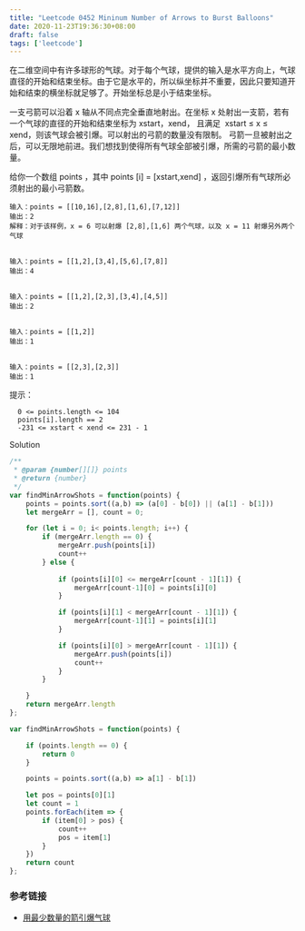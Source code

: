 ```yaml
---
title: "Leetcode 0452 Mininum Number of Arrows to Burst Balloons"
date: 2020-11-23T19:36:30+08:00
draft: false
tags: ['leetcode']
---
```


在二维空间中有许多球形的气球。对于每个气球，提供的输入是水平方向上，气球直径的开始和结束坐标。由于它是水平的，所以纵坐标并不重要，因此只要知道开始和结束的横坐标就足够了。开始坐标总是小于结束坐标。

一支弓箭可以沿着 x 轴从不同点完全垂直地射出。在坐标 x 处射出一支箭，若有一个气球的直径的开始和结束坐标为 xstart，xend， 且满足  xstart ≤ x ≤ xend，则该气球会被引爆。可以射出的弓箭的数量没有限制。 弓箭一旦被射出之后，可以无限地前进。我们想找到使得所有气球全部被引爆，所需的弓箭的最小数量。

给你一个数组 points ，其中 points [i] = [xstart,xend] ，返回引爆所有气球所必须射出的最小弓箭数。

```
输入：points = [[10,16],[2,8],[1,6],[7,12]]
输出：2
解释：对于该样例，x = 6 可以射爆 [2,8],[1,6] 两个气球，以及 x = 11 射爆另外两个气球


输入：points = [[1,2],[3,4],[5,6],[7,8]]
输出：4


输入：points = [[1,2],[2,3],[3,4],[4,5]]
输出：2


输入：points = [[1,2]]
输出：1


输入：points = [[2,3],[2,3]]
输出：1

```


提示：

```
  0 <= points.length <= 104
  points[i].length == 2
  -231 <= xstart < xend <= 231 - 1
```

Solution

```js
/**
 * @param {number[][]} points
 * @return {number}
 */
var findMinArrowShots = function(points) {
    points = points.sort((a,b) => (a[0] - b[0]) || (a[1] - b[1]))
    let mergeArr = [], count = 0;

    for (let i = 0; i< points.length; i++) {
        if (mergeArr.length == 0) {
            mergeArr.push(points[i])
            count++
        } else {
            
            if (points[i][0] <= mergeArr[count - 1][1]) {
                mergeArr[count-1][0] = points[i][0]
            } 

            if (points[i][1] < mergeArr[count - 1][1]) {
                mergeArr[count-1][1] = points[i][1]
            }

            if (points[i][0] > mergeArr[count - 1][1]) {
                mergeArr.push(points[i])
                count++
            }
        }

    }
    return mergeArr.length
};
```

```js
var findMinArrowShots = function(points) {

    if (points.length == 0) {
        return 0
    }

    points = points.sort((a,b) => a[1] - b[1])

    let pos = points[0][1]
    let count = 1
    points.forEach(item => {
        if (item[0] > pos) {
            count++
            pos = item[1]
        }
    })
    return count
};
```


### 参考链接 

- [用最少数量的箭引爆气球](https://leetcode-cn.com/problems/minimum-number-of-arrows-to-burst-balloons/)


